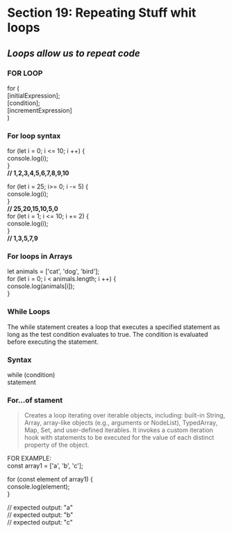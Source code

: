# Section 19: Repeating Stuff whit loops
## *Loops allow us to repeat code*
### **FOR LOOP** 
for (  
    [initialExpression];  
    [condition];  
    [incrementExpression]  
    )
### For loop syntax
for (let i = 0; i <= 10; i ++) {  
    console.log(i);  
    }  
**// 1,2,3,4,5,6,7,8,9,10**    

for (let i = 25; i>= 0; i -= 5) {  
    console.log(i);  
    }  
**// 25,20,15,10,5,0**  
for (let i = 1; i <= 10; i += 2) {  
    console.log(i);  
    }  
**// 1,3,5,7,9**
### For loops in Arrays
let animals = ['cat', 'dog', 'bird'];  
for (let i = 0; i < animals.length; i ++) {  
    console.log(animals[i]);  
    }
### **While Loops**
The while statement creates a loop that executes a specified statement as long as the test condition evaluates to true. The condition is evaluated before executing the statement.
### Syntax
while (condition)  
  statement
### **For...of stament**
>  Creates a loop iterating over iterable objects, including: built-in String, Array, array-like objects (e.g., arguments or NodeList), TypedArray, Map, Set, and user-defined iterables. It invokes a custom iteration hook with statements to be executed for the value of each distinct property of the object.  

FOR EXAMPLE:  
const array1 = ['a', 'b', 'c'];  
  
for (const element of array1) {  
  console.log(element);  
}  

// expected output: "a"  
// expected output: "b"  
// expected output: "c"  